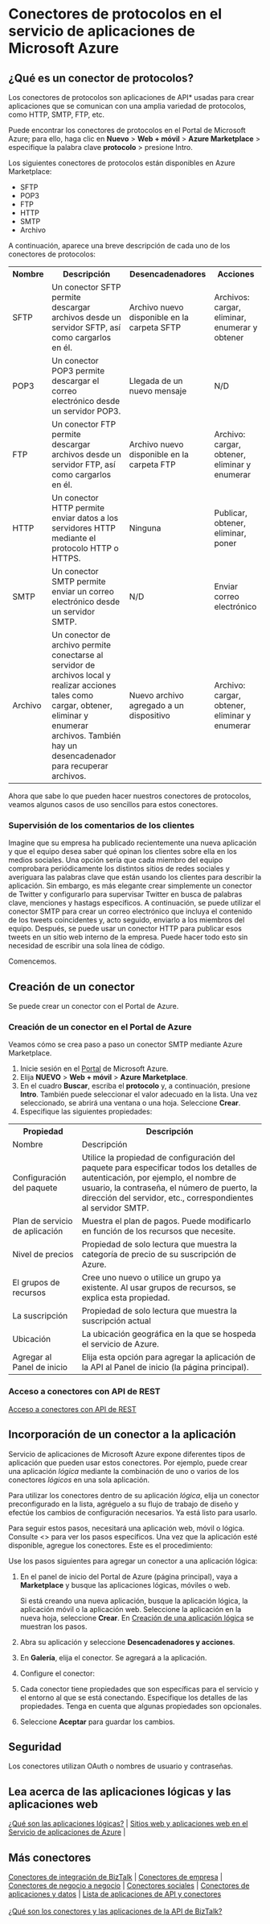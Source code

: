 <properties 
	pageTitle="Conectores de protocolos de aplicaciones de API de Microsoft Azure | Microservicio de aplicaciones de API" 
	description="Aprenda a crear aplicaciones de API del conector de protocolos de Microsoft Azure, así como a agregar la aplicación de API a la aplicación lógica; microservicios" 
	services="app-service\logic" 
	documentationCenter="" 
	authors="MandiOhlinger" 
	manager="dwrede" 
	editor=""/>

<tags 
	ms.service="app-service-logic" 
	ms.workload="integration" 
	ms.tgt_pltfrm="na" 
	ms.devlang="na" 
	ms.topic="article" 
	ms.date="03/31/2015" 
	ms.author="deonhe"/>


# Conectores de protocolos en el servicio de aplicaciones de Microsoft Azure


## ¿Qué es un conector de protocolos?
Los conectores de protocolos son aplicaciones de API* usadas para crear aplicaciones que se comunican con una amplia variedad de protocolos, como HTTP, SMTP, FTP, etc.

Puede encontrar los conectores de protocolos en el Portal de Microsoft Azure; para ello, haga clic en **Nuevo** > **Web + móvil** > **Azure Marketplace** > especifique la palabra clave **protocolo** > presione Intro.

Los siguientes conectores de protocolos están disponibles en Azure Marketplace:

- SFTP
- POP3
- FTP
- HTTP
- SMTP
- Archivo

A continuación, aparece una breve descripción de cada uno de los conectores de protocolos:

<table>
<tr>
<th> Nombre</th>
<th> Descripción</th>
<th> Desencadenadores</th>
<th> Acciones</th>

<tr>
<td>SFTP
<td>Un conector SFTP permite descargar archivos desde un servidor SFTP, así como cargarlos en él.
<td>Archivo nuevo disponible en la carpeta SFTP

<td>Archivos: cargar, eliminar, enumerar y obtener 

</tr>

<tr>
<td>POP3
<td>Un conector POP3 permite descargar el correo electrónico desde un servidor POP3.
<td>Llegada de un nuevo mensaje
<td>N/D
</tr>

<tr>
<td>FTP
<td>Un conector FTP permite descargar archivos desde un servidor FTP, así como cargarlos en él.
<td>Archivo nuevo disponible en la carpeta FTP
<td>Archivo: cargar, obtener, eliminar y enumerar
</tr>

<tr>
<td>HTTP
<td>Un conector HTTP permite enviar datos a los servidores HTTP mediante el protocolo HTTP o HTTPS.
<td>Ninguna
<td>Publicar, obtener, eliminar, poner
</tr>

<tr>
<td>SMTP
<td>Un conector SMTP permite enviar un correo electrónico desde un servidor SMTP.
<td>N/D
<td>Enviar correo electrónico
</tr>

<tr>
<td>Archivo
<td>Un conector de archivo permite conectarse al servidor de archivos local y realizar acciones tales como cargar, obtener, eliminar y enumerar archivos. También hay un desencadenador para recuperar archivos.
<td>Nuevo archivo agregado a un dispositivo
<td>Archivo: cargar, obtener, eliminar y enumerar
</tr>


</table>

Ahora que sabe lo que pueden hacer nuestros conectores de protocolos, veamos algunos casos de uso sencillos para estos conectores.

### Supervisión de los comentarios de los clientes ###
Imagine que su empresa ha publicado recientemente una nueva aplicación y que el equipo desea saber qué opinan los clientes sobre ella en los medios sociales. Una opción sería que cada miembro del equipo comprobara periódicamente los distintos sitios de redes sociales y averiguara las palabras clave que están usando los clientes para describir la aplicación. Sin embargo, es más elegante crear simplemente un conector de Twitter y configurarlo para supervisar Twitter en busca de palabras clave, menciones y hastags específicos. A continuación, se puede utilizar el conector SMTP para crear un correo electrónico que incluya el contenido de los tweets coincidentes y, acto seguido, enviarlo a los miembros del equipo. Después, se puede usar un conector HTTP para publicar esos tweets en un sitio web interno de la empresa. Puede hacer todo esto sin necesidad de escribir una sola línea de código.

Comencemos.

## Creación de un conector

Se puede crear un conector con el Portal de Azure.

### Creación de un conector en el Portal de Azure

Veamos cómo se crea paso a paso un conector SMTP mediante Azure Marketplace.

1. Inicie sesión en el [Portal](https://manage.windowsazure.com) de Microsoft Azure.
2. Elija **NUEVO** > **Web + móvil** > **Azure Marketplace**.
3. En el cuadro **Buscar**, escriba el **protocolo** y, a continuación, presione **Intro**. También puede seleccionar el valor adecuado en la lista. Una vez seleccionado, se abrirá una ventana o una hoja. Seleccione **Crear**. 
4. Especifique las siguientes propiedades:

<table>
<tr><th>Propiedad</th> <th>Descripción</th> </tr>
<tr><td>Nombre</td> <td>Descripción</td> </tr>
<tr><td>Configuración del paquete</td> <td>Utilice la propiedad de configuración del paquete para especificar todos los detalles de autenticación, por ejemplo, el nombre de usuario, la contraseña, el número de puerto, la dirección del servidor, etc., correspondientes al servidor SMTP. </td> </tr>
<tr><td>Plan de servicio de aplicación</td> <td>Muestra el plan de pagos. Puede modificarlo en función de los recursos que necesite.</th> </td>
<tr><td>Nivel de precios</td> <td>Propiedad de solo lectura que muestra la categoría de precio de su suscripción de Azure.</td> </tr>
<tr><td>El grupos de recursos</td> <td>Cree uno nuevo o utilice un grupo ya existente. Al usar grupos de recursos, se explica esta propiedad.</td> </tr>
<tr><td>La suscripción</td> <td>Propiedad de solo lectura que muestra la suscripción actual</td> </tr>
<tr><td>Ubicación</td> <td>La ubicación geográfica en la que se hospeda el servicio de Azure.</th> </td>
<tr><td>Agregar al Panel de inicio</td> <td>Elija esta opción para agregar la aplicación de la API al Panel de inicio (la página principal).</td></tr>
</table>

### Acceso a conectores con API de REST
[Acceso a conectores con API de REST](http://go.microsoft.com/fwlink/p/?LinkId=529766)

## Incorporación de un conector a la aplicación 
Servicio de aplicaciones de Microsoft Azure expone diferentes tipos de aplicación que pueden usar estos conectores. Por ejemplo, puede crear una aplicación *lógica* mediante la combinación de uno o varios de los conectores *lógicos* en una sola aplicación.

Para utilizar los conectores dentro de su aplicación *lógica*, elija un conector preconfigurado en la lista, agréguelo a su flujo de trabajo de diseño y efectúe los cambios de configuración necesarios. Ya está listo para usarlo.

Para seguir estos pasos, necesitará una aplicación web, móvil o lógica. Consulte <> para ver los pasos específicos. Una vez que la aplicación esté disponible, agregue los conectores. Este es el procedimiento:

Use los pasos siguientes para agregar un conector a una aplicación lógica:

1. En el panel de inicio del Portal de Azure (página principal), vaya a **Marketplace** y busque las aplicaciones lógicas, móviles o web. 

	Si está creando una nueva aplicación, busque la aplicación lógica, la aplicación móvil o la aplicación web. Seleccione la aplicación en la nueva hoja, seleccione **Crear**. En [Creación de una aplicación lógica](app-service-logic-create-a-logic-app.md) se muestran los pasos.

2. Abra su aplicación y seleccione **Desencadenadores y acciones**.
3. En **Galería**, elija el conector. Se agregará a la aplicación.
4. Configure el conector:
5. Cada conector tiene propiedades que son específicas para el servicio y el entorno al que se está conectando. Especifique los detalles de las propiedades. Tenga en cuenta que algunas propiedades son opcionales.
6. Seleccione  **Aceptar** para guardar los cambios.


## Seguridad
Los conectores utilizan OAuth o nombres de usuario y contraseñas.

## Lea acerca de las aplicaciones lógicas y las aplicaciones web
[¿Qué son las aplicaciones lógicas?](app-service-logic-what-are-logic-apps.md) | [Sitios web y aplicaciones web en el Servicio de aplicaciones de Azure](../app-service-web/app-service-web-app-azure-portal.md) |


## Más conectores

[Conectores de integración de BizTalk](app-service-logic-integration-connectors.md) | [Conectores de empresa](app-service-logic-enterprise-connectors.md) | [Conectores de negocio a negocio](app-service-logic-b2b-connectors.md) | [Conectores sociales](app-service-logic-social-connectors.md) | [Conectores de aplicaciones y datos](app-service-logic-data-connectors.md) | [Lista de aplicaciones de API y conectores](app-service-logic-connectors-list.md)<br/><br/> [¿Qué son los conectores y las aplicaciones de la API de BizTalk?](app-service-logic-what-are-biztalk-api-apps.md)

<!--HONumber=54--> 